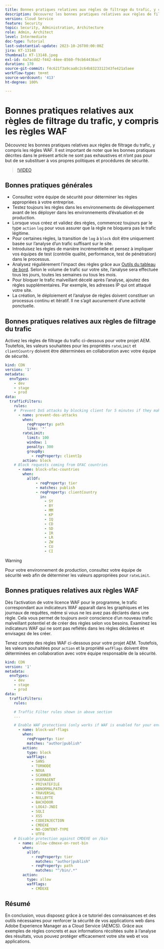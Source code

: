 ```yaml
---
title: Bonnes pratiques relatives aux règles de filtrage du trafic, y compris les règles WAF
description: Découvrez les bonnes pratiques relatives aux règles de filtrage du trafic, y compris les règles WAF.
version: Cloud Service
feature: Security
topic: Security, Administration, Architecture
role: Admin, Architect
level: Intermediate
doc-type: Tutorial
last-substantial-update: 2023-10-26T00:00:00Z
jira: KT-13148
thumbnail: KT-13148.jpeg
exl-id: 4a7acdd2-f442-44ee-8560-f9cb64436acf
duration: 170
source-git-commit: f4c621f3a9caa8c2c64b8323312343fe421a5aee
workflow-type: tm+mt
source-wordcount: '413'
ht-degree: 100%

---
```


# Bonnes pratiques relatives aux règles de filtrage du trafic, y compris les règles WAF

Découvrez les bonnes pratiques relatives aux règles de filtrage du trafic, y compris les règles WAF. Il est important de noter que les bonnes pratiques décrites dans le présent article ne sont pas exhaustives et n’ont pas pour but de se substituer à vos propres politiques et procédures de sécurité.

>[!VIDEO](https://video.tv.adobe.com/v/3425408?quality=12&learn=on)

## Bonnes pratiques générales

- Consultez votre équipe de sécurité pour déterminer les règles appropriées à votre entreprise.
- Testez toujours les règles dans les environnements de développement avant de les déployer dans les environnements d’évaluation et de production.
- Lorsque vous créez et validez des règles, commencez toujours par le type `action` `log` pour vous assurer que la règle ne bloquera pas le trafic légitime.
- Pour certaines règles, la transition de `log` à `block` doit être uniquement basée sur l’analyse d’un trafic suffisant sur le site.
- Introduisez les règles de manière incrémentielle et pensez à impliquer vos équipes de test (contrôle qualité, performance, test de pénétration) dans le processus.
- Analysez régulièrement l’impact des règles grâce aux [Outils du tableau de bord](https://github.com/adobe/AEMCS-CDN-Log-Analysis-ELK-Tool). Selon le volume de trafic sur votre site, l’analyse sera effectuée tous les jours, toutes les semaines ou tous les mois.
- Pour bloquer le trafic malveillant décelé après l’analyse, ajoutez des règles supplémentaires. Par exemple, les adresses IP qui ont attaqué votre site.
- La création, le déploiement et l’analyse de règles doivent constituer un processus continu et itératif. Il ne s’agit aucunement d’une activité ponctuelle.

## Bonnes pratiques relatives aux règles de filtrage du trafic

Activez les règles de filtrage du trafic ci-dessous pour votre projet AEM. Toutefois, les valeurs souhaitées pour les propriétés `rateLimit` et `clientCountry` doivent être déterminées en collaboration avec votre équipe de sécurité.

```yaml
kind: CDN
version: '1'
metadata:
  envTypes:
    - dev
    - stage
    - prod
data:
  trafficFilters:
    rules:
    #  Prevent DoS attacks by blocking client for 5 minutes if they make more than 100 requests in 1 second.
      - name: prevent-dos-attacks
        when:
          reqProperty: path
          like: '*'
        rateLimit:
          limit: 100
          window: 1
          penalty: 300
          groupBy:
            - reqProperty: clientIp
        action: block
    # Block requests coming from OFAC countries
      - name: block-ofac-countries
        when:
          allOf:
              - reqProperty: tier
              - matches: publish
              - reqProperty: clientCountry
                in:
                  - SY
                  - BY
                  - MM
                  - KP
                  - IQ
                  - CD
                  - SD
                  - IR
                  - LR
                  - ZW
                  - CU
                  - CI
```

>[!WARNING]
>
>Pour votre environnement de production, consultez votre équipe de sécurité web afin de déterminer les valeurs appropriées pour `rateLimit`.

## Bonnes pratiques relatives aux règles WAF

Dès l’activation de votre licence WAF pour le programme, le trafic correspondant aux indicateurs WAF apparaît dans les graphiques et les journaux de requêtes, même si vous ne les avez pas déclarés dans une règle. Cela vous permet de toujours avoir conscience d’un nouveau trafic malveillant potentiel et de créer des règles selon vos besoins. Examinez les indicateurs WAF qui ne sont pas reflétés dans les règles déclarées et envisagez de les créer.

Tenez compte des règles WAF ci-dessous pour votre projet AEM. Toutefois, les valeurs souhaitées pour `action` et la propriété `wafFlags` doivent être déterminées en collaboration avec votre équipe responsable de la sécurité.

```yaml
kind: CDN
version: '1'
metadata:
  envTypes:
    - dev
    - stage
    - prod
data:
  trafficFilters:
    rules:

    # Traffic Filter rules shown in above section
    ...

    # Enable WAF protections (only works if WAF is enabled for your environment)
      - name: block-waf-flags
        when:
          reqProperty: tier
          matches: "author|publish"
        action:
          type: block
          wafFlags:
            - SANS
            - TORNODE
            - NOUA
            - SCANNER
            - USERAGENT
            - PRIVATEFILE
            - ABNORMALPATH
            - TRAVERSAL
            - NULLBYTE
            - BACKDOOR
            - LOG4J-JNDI
            - SQLI
            - XSS
            - CODEINJECTION
            - CMDEXE
            - NO-CONTENT-TYPE
            - UTF8
    # Disable protection against CMDEXE on /bin
      - name: allow-cdmexe-on-root-bin
        when:
          allOf:
            - reqProperty: tier
              matches: "author|publish"
            - reqProperty: path
              matches: "^/bin/.*"
        action:
          type: allow
          wafFlags:
            - CMDEXE
```

## Résumé

En conclusion, vous disposez grâce à ce tutoriel des connaissances et des outils nécessaires pour renforcer la sécurité de vos applications web dans Adobe Experience Manager as a Cloud Service (AEMCS). Grâce aux exemples de règles concrets et aux informations récoltées suite à l’analyse des résultats, vous pouvez protéger efficacement votre site web et vos applications.



